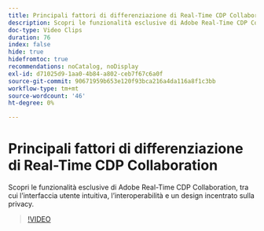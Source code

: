 ```yaml
---
title: Principali fattori di differenziazione di Real-Time CDP Collaboration
description: Scopri le funzionalità esclusive di Adobe Real-Time CDP Collaboration, tra cui l’interfaccia utente intuitiva, l’interoperabilità e un design incentrato sulla privacy.
doc-type: Video Clips
duration: 76
index: false
hide: true
hidefromtoc: true
recommendations: noCatalog, noDisplay
exl-id: d71025d9-1aa0-4b84-a802-ceb7f67c6a0f
source-git-commit: 90671959b653e120f93bca216a4da116a8f1c3bb
workflow-type: tm+mt
source-wordcount: '46'
ht-degree: 0%

---
```


# Principali fattori di differenziazione di Real-Time CDP Collaboration

Scopri le funzionalità esclusive di Adobe Real-Time CDP Collaboration, tra cui l’interfaccia utente intuitiva, l’interoperabilità e un design incentrato sulla privacy.

<!-- 62_OS511_3442426_75_key-differentiators-of-realtime-cdp-collaboration -->
>[!VIDEO](https://video.tv.adobe.com/v/3460549/?learn=on&enablevpops=true&captions=ita)

